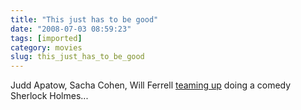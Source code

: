 ```yaml
---
title: "This just has to be good"
date: "2008-07-03 08:59:23"
tags: [imported]
category: movies
slug: this_just_has_to_be_good
---
```


Judd Apatow, Sacha Cohen, Will Ferrell
<a href="http://www.variety.com/VR1117988387.html">teaming up</a> doing a comedy
Sherlock Holmes...
